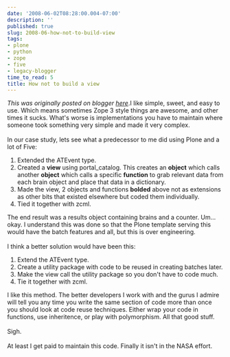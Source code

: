 ```yaml
---
date: '2008-06-02T08:28:00.004-07:00'
description: ''
published: true
slug: 2008-06-how-not-to-build-view
tags:
- plone
- python
- zope
- five
- legacy-blogger
time_to_read: 5
title: How not to build a view
---
```


*This was originally posted on blogger [here](https://pydanny.blogspot.com/2008/06/how-not-to-build-view.html)*.I like simple, sweet, and easy to use.  Which means sometimes Zope 3 style things are awesome, and other times it sucks.  What's worse is implementations you have to maintain where someone took something very simple and made it very complex.<br /><br />In our case study, lets see what a predecessor to me did using Plone and a lot of Five:<br /><ol><li>Extended the ATEvent type.</li><li>Created a <span style="font-weight: bold;">view</span> using portal_catalog.  This creates an <span style="font-weight: bold;">object</span> which calls another <span style="font-weight: bold;">object</span> which calls a specific <span style="font-weight: bold;">function</span> to grab relevant data from each brain object and place that data in a dictionary.</li><li>Made the view, 2 objects and functions <span style="font-weight: bold;">bolded</span> above not as extensions as other bits that existed elsewhere but coded them individually.</li><li>Tied it together with zcml.<br /></li></ol>The end result was a results object containing brains and a counter.  Um... okay.  I understand this was done so that the Plone template serving this would have the batch features and all, but this is over engineering. <br /><br />I think a better solution would have been this:<br /><ol><li>Extend the ATEvent type.</li><li>Create a utility package with code to be reused in creating batches later.</li><li>Make the view call the utility package so you don't have to code much.</li><li>Tie it together with zcml.</li></ol>I like this method.  The better developers I work with and the gurus I admire will tell you any time you write the same section of code more than once you should look at code reuse techniques.  Either wrap your code in functions, use inheritence, or play with polymorphism.  All that good stuff.<br /><br />Sigh. <br /><br />At least I get paid to maintain this code.  Finally it isn't in the NASA effort.
